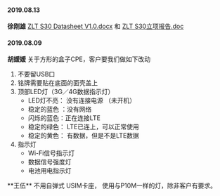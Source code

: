 

#### 2019.08.13
**徐刚雄**   [ZLT S30 Datasheet V1.0.docx](https://pan.wps.cn/l/s45N9drBG?f=151) 和
[ZLT S30立项报告.doc](https://pan.wps.cn/l/sn0IbZQz5?f=151)
#### 2019.08.09
**胡媛媛**  关于方形的盒子CPE，客户要我们做如下改动 <hide>  
1. 不要留USB口
2. 铭牌需要贴在底面的面壳盖上
3. 顶部LED灯（3G／4G数据指示灯）   
    - LED灯不亮： 没有连接电源 （未开机）
    - 稳定的蓝色 ：没有网络
    - 闪烁的蓝色：正在连接LTE
    - 稳定的绿色： LTE已连上，可以正常使用
    - 稳定的黄色： 有数据，但是不是LTE数据
4. 指示灯
   - Wi-Fi信号指示灯
   - 数据信号强度灯
   - 电池用电指示灯
</hide>  
**王伍** 不用自弹式 USIM卡座， 使用与P10M一样的灯，除非客户有要求。
